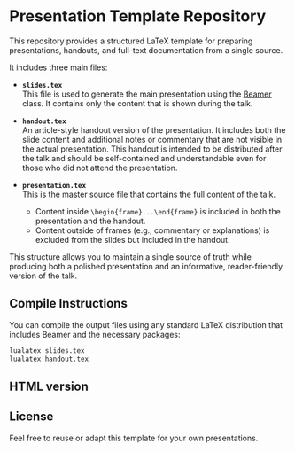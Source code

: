 # Presentation Template Repository

This repository provides a structured LaTeX template for preparing presentations, handouts, and full-text documentation from a single source.

It includes three main files:

- **`slides.tex`**  
  This file is used to generate the main presentation using the [Beamer](https://ctan.org/pkg/beamer) class. It contains only the content that is shown during the talk.

- **`handout.tex`**  
  An article-style handout version of the presentation. It includes both the slide content and additional notes or commentary that are not visible in the actual presentation. This handout is intended to be distributed after the talk and should be self-contained and understandable even for those who did not attend the presentation.

- **`presentation.tex`**  
  This is the master source file that contains the full content of the talk.  
  - Content inside `\begin{frame}...\end{frame}` is included in both the presentation and the handout.  
  - Content outside of frames (e.g., commentary or explanations) is excluded from the slides but included in the handout.  

This structure allows you to maintain a single source of truth while producing both a polished presentation and an informative, reader-friendly version of the talk.

## Compile Instructions

You can compile the output files using any standard LaTeX distribution that includes Beamer and the necessary packages:

```bash
lualatex slides.tex
lualatex handout.tex
```

## HTML version



## License

Feel free to reuse or adapt this template for your own presentations.


